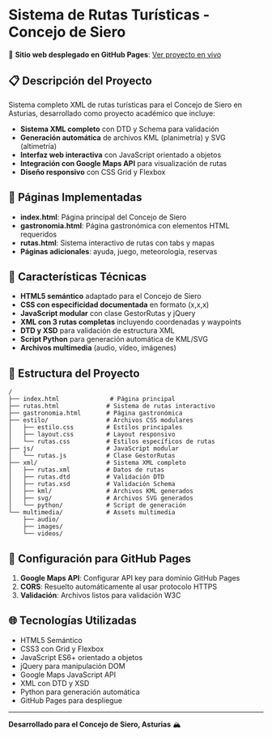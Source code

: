 ﻿# Sistema de Rutas Turísticas - Concejo de Siero

🌟 **Sitio web desplegado en GitHub Pages**: [Ver proyecto en vivo](https://alejandrorr572.github.io/sew-extraordinaria-2025/)

## 📋 Descripción del Proyecto

Sistema completo XML de rutas turísticas para el Concejo de Siero en Asturias, desarrollado como proyecto académico que incluye:

- **Sistema XML completo** con DTD y Schema para validación
- **Generación automática** de archivos KML (planimetría) y SVG (altimetría)
- **Interfaz web interactiva** con JavaScript orientado a objetos
- **Integración con Google Maps API** para visualización de rutas
- **Diseño responsivo** con CSS Grid y Flexbox

## 🎯 Páginas Implementadas

- **index.html**: Página principal del Concejo de Siero
- **gastronomia.html**: Página gastronómica con elementos HTML requeridos
- **rutas.html**: Sistema interactivo de rutas con tabs y mapas
- **Páginas adicionales**: ayuda, juego, meteorología, reservas

## 🔧 Características Técnicas

- **HTML5 semántico** adaptado para el Concejo de Siero
- **CSS con especificidad documentada** en formato (x,x,x)
- **JavaScript modular** con clase GestorRutas y jQuery
- **XML con 3 rutas completas** incluyendo coordenadas y waypoints
- **DTD y XSD** para validación de estructura XML
- **Script Python** para generación automática de KML/SVG
- **Archivos multimedia** (audio, vídeo, imágenes)

## 📁 Estructura del Proyecto

```
/
├── index.html              # Página principal
├── rutas.html             # Sistema de rutas interactivo
├── gastronomia.html       # Página gastronómica
├── estilo/                # Archivos CSS modulares
│   ├── estilo.css         # Estilos principales
│   ├── layout.css         # Layout responsivo
│   └── rutas.css          # Estilos específicos de rutas
├── js/                    # JavaScript modular
│   └── rutas.js           # Clase GestorRutas
├── xml/                   # Sistema XML completo
│   ├── rutas.xml          # Datos de rutas
│   ├── rutas.dtd          # Validación DTD
│   ├── rutas.xsd          # Validación Schema
│   ├── kml/               # Archivos KML generados
│   ├── svg/               # Archivos SVG generados
│   └── python/            # Script de generación
└── multimedia/            # Assets multimedia
    ├── audio/
    ├── images/
    └── videos/
```

## 🚀 Configuración para GitHub Pages

1. **Google Maps API**: Configurar API key para dominio GitHub Pages
2. **CORS**: Resuelto automáticamente al usar protocolo HTTPS
3. **Validación**: Archivos listos para validación W3C

## 🌐 Tecnologías Utilizadas

- HTML5 Semántico
- CSS3 con Grid y Flexbox
- JavaScript ES6+ orientado a objetos
- jQuery para manipulación DOM
- Google Maps JavaScript API
- XML con DTD y XSD
- Python para generación automática
- GitHub Pages para despliegue

---

**Desarrollado para el Concejo de Siero, Asturias** 🏔️
